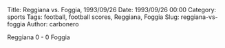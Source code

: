 Title: Reggiana vs. Foggia, 1993/09/26
Date: 1993/09/26 00:00
Category: sports
Tags: football, football scores, Reggiana, Foggia
Slug: reggiana-vs-foggia
Author: carbonero


Reggiana 0 - 0 Foggia
